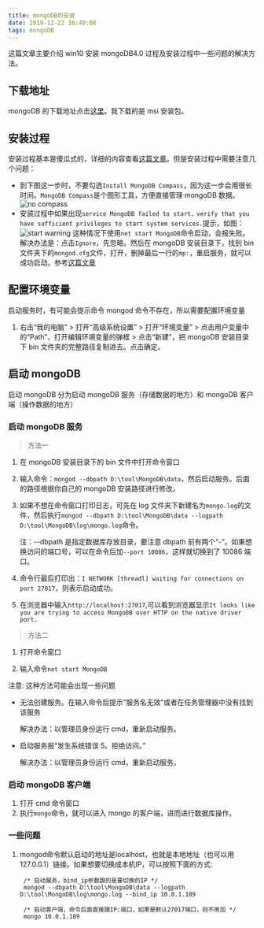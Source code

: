 ```yaml
---
title: mongoDB的安装
date: 2019-12-22 16:40:08
tags: mongoDB
---
```


这篇文章主要介绍 win10 安装 mongoDB4.0 过程及安装过程中一些问题的解决方法。

<!-- more -->

## 下载地址

mongoDB 的下载地址点击[这里][1]。我下载的是 msi 安装包。

## 安装过程

安装过程基本是傻瓜式的，详细的内容查看[这篇文章][2]。但是安装过程中需要注意几个问题：

- 到下图这一步时，不要勾选`Install MongoDB Compass`，因为这一步会用很长时间。`MongoDB Compass`是个图形工具，方便直接管理 mongoDB 数据。
  ![no compass][pic1]
- 安装过程中如果出现`service MongoDB failed to start，verify that you have sufficient privileges to start system services.`提示，如图：
  ![start warning][pic2]
  这种情况下使用`net start MongoDB`命令启动，会报失败。
  解决办法是：点击`Ignore`，先忽略。然后在 mongoDB 安装目录下，找到 bin 文件夹下的`mongod.cfg`文件，打开，删掉最后一行的`mp:`，重启服务，就可以成功启动。参考[这篇文章][2]

## 配置环境变量

启动服务时，有可能会提示命令 mongod 命令不存在，所以需要配置环境变量

1. 右击“我的电脑” > 打开“高级系统设置” > 打开“环境变量” > 点击用户变量中的“Path”，打开编辑环境变量的弹框 > 点击“新建”，把 mongoDB 安装目录下 bin 文件夹的完整路径复制进去。点击确定。

## 启动 mongoDB

启动 mongoDB 分为启动 mongoDB 服务（存储数据的地方）和 mongoDB 客户端（操作数据的地方）

### 启动 mongoDB 服务

> 方法一

1. 在 mongoDB 安装目录下的 bin 文件中打开命令窗口
2. 输入命令：`mongod --dbpath D:\tool\MongoDB\data`，然后启动服务。后面的路径根据你自己的 mongoDB 安装路径进行修改。
3. 如果不想在命令窗口打印日志，可先在 log 文件夹下新建名为`mongo.log`的文件，然后执行`mongod --dbpath D:\tool\MongoDB\data --logpath D:\tool\MongoDB\log\mongo.log`命令。

    注：--dbpath 是指定数据库存放目录，要注意 dbpath 前有两个“-”。如果想换访问的端口号，可以在命令后加`--port 10086`，这样就切换到了 10086 端口。

4. 命令行最后打印出：`I NETWORK [threadl] waiting for connections on port 27017`，则表示启动成功。
5. 在浏览器中输入`http://localhost:27017`,可以看到浏览器显示`It looks like you are trying to access MongoDB over HTTP on the native driver port.`

> 方法二

1. 打开命令窗口

2. 输入命令`net start MongoDB`

注意: 这种方法可能会出现一些问题

- 无法创建服务。在输入命令后提示“服务名无效”或者在任务管理器中没有找到该服务

  解决办法：以管理员身份运行 cmd，重新启动服务。

- 启动服务报“发生系统错误 5。拒绝访问。”

  解决办法：以管理员身份运行 cmd，重新启动服务。

### 启动 mongoDB 客户端

1. 打开 cmd 命令窗口
2. 执行`mongo`命令，就可以进入 mongo 的客户端，进而进行数据库操作。

### 一些问题

1. mongod命令默认启动的地址是localhost，也就是本地地址（也可以用127.0.0.1）链接。如果想要切换成本机IP，可以按照下面的方式:

        /* 启动服务，bind_ip参数跟的是要切换的IP */
        mongod --dbpath D:\tool\MongoDB\data --logpath D:\tool\MongoDB\log\mongo.log --bind_ip 10.0.1.109

        /* 启动客户端，命令后面直接跟IP:端口，如果是默认27017端口，则不用加 */
        mongo 10.0.1.109

[1]: https://www.mongodb.org/dl/win32
[2]: https://blog.csdn.net/qq_20084101/article/details/82261195
[pic1]: https://img-blog.csdn.net/2018091918200759?watermark/2/text/aHR0cHM6Ly9ibG9nLmNzZG4ubmV0L2R0YTA1MDI=/font/5a6L5L2T/fontsize/400/fill/I0JBQkFCMA==/dissolve/70
[pic2]: https://img-blog.csdnimg.cn/20190818135529950.png?x-oss-process=image/watermark,type_ZmFuZ3poZW5naGVpdGk,shadow_10,text_aHR0cHM6Ly9ibG9nLmNzZG4ubmV0L3dlaXhpbl80NDE5ODk2NQ==,size_16,color_FFFFFF,t_70
